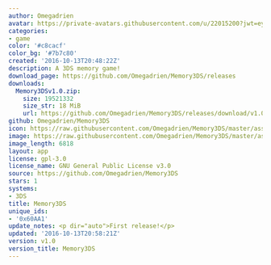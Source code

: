```yaml
---
author: Omegadrien
avatar: https://private-avatars.githubusercontent.com/u/22015200?jwt=eyJhbGciOiJIUzI1NiIsInR5cCI6IkpXVCJ9.eyJpc3MiOiJnaXRodWIuY29tIiwiYXVkIjoicmF3LmdpdGh1YnVzZXJjb250ZW50LmNvbSIsImtleSI6ImtleTEiLCJleHAiOjE3MzQ2NTcxODAsIm5iZiI6MTczNDY1NTk4MCwicGF0aCI6Ii91LzIyMDE1MjAwIn0.m6o4ZZEd-h2XNPThunRA05QM2452TnONd-e0Bq_sQKQ&v=4
categories:
- game
color: '#c8cacf'
color_bg: '#7b7c80'
created: '2016-10-13T20:48:22Z'
description: A 3DS memory game!
download_page: https://github.com/Omegadrien/Memory3DS/releases
downloads:
  Memory3DSv1.0.zip:
    size: 19521332
    size_str: 18 MiB
    url: https://github.com/Omegadrien/Memory3DS/releases/download/v1.0/Memory3DSv1.0.zip
github: Omegadrien/Memory3DS
icon: https://raw.githubusercontent.com/Omegadrien/Memory3DS/master/assets/icon.png
image: https://raw.githubusercontent.com/Omegadrien/Memory3DS/master/assets/banner.png
image_length: 6818
layout: app
license: gpl-3.0
license_name: GNU General Public License v3.0
source: https://github.com/Omegadrien/Memory3DS
stars: 1
systems:
- 3DS
title: Memory3DS
unique_ids:
- '0x60AA1'
update_notes: <p dir="auto">First release!</p>
updated: '2016-10-13T20:58:21Z'
version: v1.0
version_title: Memory3DS
---
```

